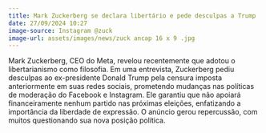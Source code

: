 ```yaml
---
title: Mark Zuckerberg se declara libertário e pede desculpas a Trump
date: 27/09/2024 10:27
image-source: Instagram @zuck
image-url: assets/images/news/zuck ancap 16 x 9 .jpg
---
```


Mark Zuckerberg, CEO do Meta, revelou recentemente que adotou o libertarianismo como filosofia. Em uma entrevista, Zuckerberg pediu desculpas ao ex-presidente Donald Trump pela censura imposta anteriormente em suas redes sociais, prometendo mudanças nas políticas de moderação do Facebook e Instagram. Ele garantiu que não apoiará financeiramente nenhum partido nas próximas eleições, enfatizando a importância da liberdade de expressão. O anúncio gerou repercussão, com muitos questionando sua nova posição política.